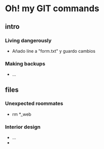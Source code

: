 # Oh! my GIT commands

## intro

### Living dangerously

- Añado líne a "form.txt" y guardo cambios

### Making backups

- ...

## files

### Unexpected roommates

- rm *_web

### Interior design
 - ...
 - 
